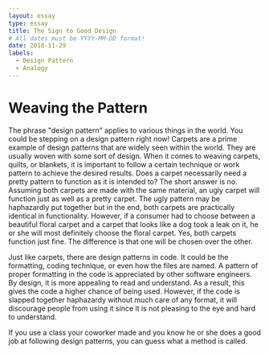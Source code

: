 ```yaml
---
layout: essay
type: essay
title: The Sign to Good Design
# All dates must be YYYY-MM-DD format!
date: 2018-11-29
labels:
  - Design Pattern
  - Analogy
---
```


# Weaving the Pattern

The phrase "design pattern" applies to various things in the world. You could be stepping on a design pattern right now! Carpets are a prime example of design patterns that are widely seen within the world. They are usually woven with some sort of design. When it comes to weaving carpets, quilts, or blankets, it is important to follow a certain technique or work pattern to achieve the desired results. Does a carpet necessarily need a pretty pattern to function as it is intended to? The short answer is no. Assuming both carpets are made with the same material, an ugly carpet will function just as well as a pretty carpet. The ugly pattern may be haphazardly put together but in the end, both carpets are practically identical in functionality. However, if a consumer had to choose between a beautiful floral carpet and a carpet that looks like a dog took a leak on it, he or she will most definitely choose the floral carpet. Yes, both carpets function just fine. The difference is that one will be chosen over the other. 

Just like carpets, there are design patterns in code. It could be the formatting, coding technique, or even how the files are named. A pattern of proper formatting in the code is appreciated by other software engineers. By design, it is more appealing to read and understand. As a result, this gives the code a higher chance of being used. However, if the code is slapped together haphazardy without much care of any format, it will discourage people from using it since it is not pleasing to the eye and hard to understand.

If you use a class your coworker made and you know he or she does a good job at following design patterns, you can guess what a method is called. 
